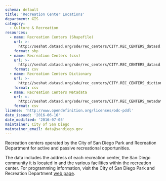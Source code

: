```yaml
---
schema: default
title: 'Recreation Center Locations'
department: GIS
category:
  - Culture & Recreation
resources:
  - name: Recreation Centers (Shapefile)
    url: >-
      http://seshat.datasd.org/sde/rec_centers/CITY.REC_CENTERS_datasd.zip
    format: shp
  - name: Recreation Centers (csv)
    url: >-
      http://seshat.datasd.org/sde/rec_centers/CITY.REC_CENTERS_datasd.csv
    format: csv
  - name: Recreation Centers Dictionary
    url: >-
      http://seshat.datasd.org/sde/rec_centers/CITY.REC_CENTERS_dictionary_datasd.csv
    format: csv
  - name: Recreation Centers Metadata
    url: >-
      http://seshat.datasd.org/sde/rec_centers/CITY.REC_CENTERS_metadata_datasd.csv
    format: csv
license: 'http://www.opendefinition.org/licenses/odc-pddl'
date_issued: '2016-06-16'
date_modified: '2016-07-05'
maintainer: City of San Diego
maintainer_email: data@sandiego.gov
---
```

Recreation centers operated by the City of San Diego Park and Recreation
Department for active and passive recreational opportunities.
<!--more-->
The data includes the address of each recreation center, the San Diego
community it is located in and the various facilities within the recreation
center. For programming information, visit the City of San Diego Park and
Recreation Department <a href="http://www.sandiego.gov/park-and-recreation/"
target="_blank" rel="nooper">web page</a>.
